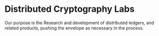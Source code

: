 # Distributed Cryptography Labs

Our purpose is the Research and development of distributed ledgers, and related products, pushing the envelope as necessary in the process.
